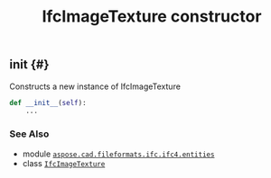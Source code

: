 ﻿---
title: IfcImageTexture constructor
second_title: Aspose.CAD for Python via .NET API References
description: 
type: docs
weight: 10
url: /python-net/aspose.cad.fileformats.ifc.ifc4.entities/ifcimagetexture/__init__/
is_root: false
---

## __init__ {#}

Constructs a new instance of IfcImageTexture



```python
def __init__(self):
    ...
```





### See Also
* module [`aspose.cad.fileformats.ifc.ifc4.entities`](../../)
* class [`IfcImageTexture`](/cad/python-net/aspose.cad.fileformats.ifc.ifc4.entities/ifcimagetexture)
